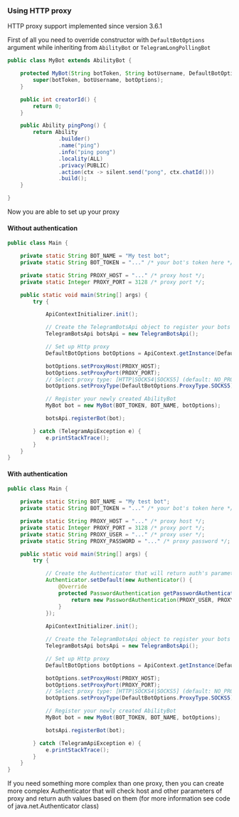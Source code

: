 ### Using HTTP proxy

HTTP proxy support implemented since version 3.6.1

First of all you need to override constructor with `DefaultBotOptions` argument while inheriting from `AbilityBot` or `TelegramLongPollingBot`

```java
public class MyBot extends AbilityBot {

    protected MyBot(String botToken, String botUsername, DefaultBotOptions botOptions) {
        super(botToken, botUsername, botOptions);
    }

    public int creatorId() {
        return 0;
    }

    public Ability pingPong() {
        return Ability
                .builder()
                .name("ping")
                .info("ping pong")
                .locality(ALL)
                .privacy(PUBLIC)
                .action(ctx -> silent.send("pong", ctx.chatId()))
                .build();
    }

}
```

Now you are able to set up your proxy

#### Without authentication

```java
public class Main {

    private static String BOT_NAME = "My test bot";
    private static String BOT_TOKEN = "..." /* your bot's token here */;

    private static String PROXY_HOST = "..." /* proxy host */;
    private static Integer PROXY_PORT = 3128 /* proxy port */;

    public static void main(String[] args) {
        try {

            ApiContextInitializer.init();

            // Create the TelegramBotsApi object to register your bots
            TelegramBotsApi botsApi = new TelegramBotsApi();

            // Set up Http proxy
            DefaultBotOptions botOptions = ApiContext.getInstance(DefaultBotOptions.class);            

            botOptions.setProxyHost(PROXY_HOST);
            botOptions.setProxyPort(PROXY_PORT);
            // Select proxy type: [HTTP|SOCKS4|SOCKS5] (default: NO_PROXY)
            botOptions.setProxyType(DefaultBotOptions.ProxyType.SOCKS5);

            // Register your newly created AbilityBot
            MyBot bot = new MyBot(BOT_TOKEN, BOT_NAME, botOptions);

            botsApi.registerBot(bot);

        } catch (TelegramApiException e) {
            e.printStackTrace();
        }
    }
}

```


#### With authentication

```java
public class Main {

    private static String BOT_NAME = "My test bot";
    private static String BOT_TOKEN = "..." /* your bot's token here */;

    private static String PROXY_HOST = "..." /* proxy host */;
    private static Integer PROXY_PORT = 3128 /* proxy port */;
    private static String PROXY_USER = "..." /* proxy user */;
    private static String PROXY_PASSWORD = "..." /* proxy password */;

    public static void main(String[] args) {
        try {

            // Create the Authenticator that will return auth's parameters for proxy authentication
            Authenticator.setDefault(new Authenticator() {
                @Override
                protected PasswordAuthentication getPasswordAuthentication() {
                    return new PasswordAuthentication(PROXY_USER, PROXY_PASSWORD.toCharArray());
                }
            });
        
            ApiContextInitializer.init();

            // Create the TelegramBotsApi object to register your bots
            TelegramBotsApi botsApi = new TelegramBotsApi();

            // Set up Http proxy
            DefaultBotOptions botOptions = ApiContext.getInstance(DefaultBotOptions.class);          

            botOptions.setProxyHost(PROXY_HOST);
            botOptions.setProxyPort(PROXY_PORT);
            // Select proxy type: [HTTP|SOCKS4|SOCKS5] (default: NO_PROXY)
            botOptions.setProxyType(DefaultBotOptions.ProxyType.SOCKS5);

            // Register your newly created AbilityBot
            MyBot bot = new MyBot(BOT_TOKEN, BOT_NAME, botOptions);

            botsApi.registerBot(bot);

        } catch (TelegramApiException e) {
            e.printStackTrace();
        }
    }
}
```

If you need something more complex than one proxy, then you can create more complex Authenticator that will check host and other parameters of proxy and return auth values based on them (for more information see code of java.net.Authenticator class)
